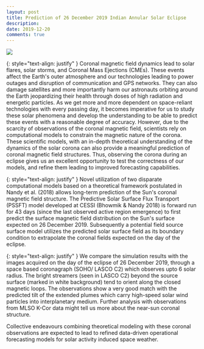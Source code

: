 ```yaml
---
layout: post
title: Prediction of 26 December 2019 Indian Annular Solar Eclipse
description: 
date: 2019-12-20
comments: true
---
```

<div class="row mt-3">
    <div class="col-sm mt-3 mt-md-0">
        <img class="img-fluid rounded z-depth-1" src="{{ site.baseurl }}/assets/img/eclipse2019dec.png" data-zoomable>
    </div>
</div>


{: style="text-align: justify" }
Coronal magnetic field dynamics lead to solar flares, solar storms, and Coronal Mass Ejections (CMEs). These events affect the Earth's outer atmosphere and our technologies leading to power outages and disruption of communication and GPS networks. They can also damage satellites and more importantly harm our astronauts orbiting around the Earth jeopardizing their health through doses of high radiation and energetic particles. As we get more and more dependent on space-reliant technologies with every passing day, it becomes imperative for us to study these solar phenomena and develop the understanding to be able to predict these events with a reasonable degree of accuracy. However, due to the scarcity of observations of the coronal magnetic field, scientists rely on computational models to constrain the magnetic nature of the corona. These scientific models, with an in-depth theoretical understanding of the dynamics of the solar corona can also provide a meaningful prediction of coronal magnetic field structures. Thus, observing the corona during an eclipse gives us an excellent opportunity to test the correctness of our models, and refine them leading to improved forecasting capabilities.

{: style="text-align: justify" }
Novel utilization of two disparate computational models based on a theoretical framework postulated in Nandy et al. (2018) allows long-term prediction of the Sun's coronal magnetic field structure. The Predictive Solar Surface Flux Transport (PSSFT) model developed at CESSI (Bhowmik & Nandy 2018) is forward run for 43 days (since the last observed active region emergence) to first predict the surface magnetic field distribution on the Sun's surface expected on 26 December 2019. Subsequently a potential field source surface model utilizes the predicted solar surface field as its boundary condition to extrapolate the coronal fields expected on the day of the eclipse. 

{: style="text-align: justify" }
We compare the simulation results with the images acquired on the day of the eclipse of 26 December 2019, through a space  based coronagraph (SOHO/ LASCO C2) which observes upto 6 solar radius. The bright streamers (seen in LASCO C2) beyond the source surface (marked in white background) tend to orient along the closed magnetic loops. The observations show a very good match with the predicted tilt of the extended plumes which carry high-speed solar wind particles into interplanetary medium. Further analysis with observations from MLSO K-Cor data might tell us more about the near-sun coronal structure. 

Collective endeavours combining theoretical modeling with these coronal observations are expected to lead to refined data-driven operational forecasting models for solar activity induced space weather.

